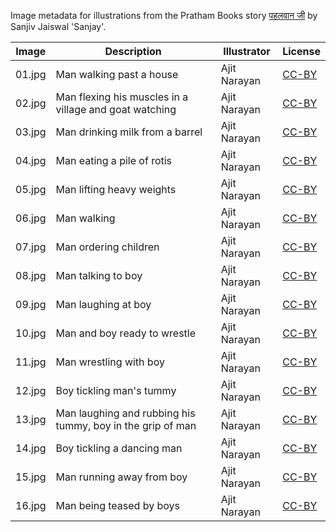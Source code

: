 Image metadata for illustrations from the Pratham Books story [पहलवान जी](https://storyweaver.org.in/stories/60-pehelwaan-ji) by Sanjiv Jaiswal 'Sanjay'.

Image | Description | Illustrator | License
----- | ----------- | ----------- | -------
01.jpg | Man walking past a house  | Ajit Narayan | [CC-BY](https://creativecommons.org/licenses/by/4.0/)
02.jpg | Man flexing his muscles in a village and goat watching | Ajit Narayan | [CC-BY](https://creativecommons.org/licenses/by/4.0/)
03.jpg | Man drinking milk from a barrel | Ajit Narayan | [CC-BY](https://creativecommons.org/licenses/by/4.0/)
04.jpg | Man eating a pile of rotis | Ajit Narayan | [CC-BY](https://creativecommons.org/licenses/by/4.0/)
05.jpg | Man lifting heavy weights | Ajit Narayan | [CC-BY](https://creativecommons.org/licenses/by/4.0/)
06.jpg | Man walking  | Ajit Narayan | [CC-BY](https://creativecommons.org/licenses/by/4.0/)
07.jpg | Man ordering children | Ajit Narayan | [CC-BY](https://creativecommons.org/licenses/by/4.0/)
08.jpg | Man talking to boy | Ajit Narayan | [CC-BY](https://creativecommons.org/licenses/by/4.0/)
09.jpg | Man laughing at boy | Ajit Narayan | [CC-BY](https://creativecommons.org/licenses/by/4.0/)
10.jpg | Man and boy ready to wrestle | Ajit Narayan | [CC-BY](https://creativecommons.org/licenses/by/4.0/)
11.jpg | Man wrestling with boy | Ajit Narayan | [CC-BY](https://creativecommons.org/licenses/by/4.0/)
12.jpg | Boy tickling man's tummy | Ajit Narayan | [CC-BY](https://creativecommons.org/licenses/by/4.0/)
13.jpg | Man laughing and rubbing his tummy, boy in the grip of man | Ajit Narayan | [CC-BY](https://creativecommons.org/licenses/by/4.0/)
14.jpg | Boy tickling a dancing man | Ajit Narayan | [CC-BY](https://creativecommons.org/licenses/by/4.0/)
15.jpg | Man running away from boy | Ajit Narayan | [CC-BY](https://creativecommons.org/licenses/by/4.0/)
16.jpg | Man being teased by boys | Ajit Narayan | [CC-BY](https://creativecommons.org/licenses/by/4.0/)